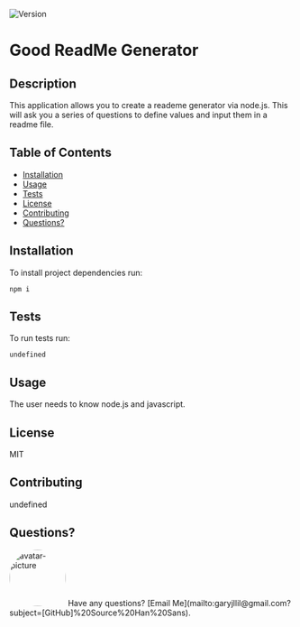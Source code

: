 ![Version](https://img.shields.io/badge/version-1.0-orange)
# Good ReadMe Generator 

## Description

This application allows you to create a reademe generator via node.js. This will ask you a series of questions to define values and input them in a readme file. 

## Table of Contents

* [Installation](#installation)
* [Usage](#usage)
* [Tests](#tests)
* [License](#license)
* [Contributing](#contributing)
* [Questions?](#questions)

## Installation

To install project dependencies run:

```
npm i
```

## Tests

To run tests run:

```
undefined
```

## Usage

The user needs to know node.js and javascript.

## License

MIT 

## Contributing

undefined

## Questions?

<img src="https://avatars3.githubusercontent.com/u/57138352?v=4" alt="avatar-picture" style="border-radius: 50px" width="100px" />
Have any questions?  [Email Me](mailto:garyjllil@gmail.com?subject=[GitHub]%20Source%20Han%20Sans). 

